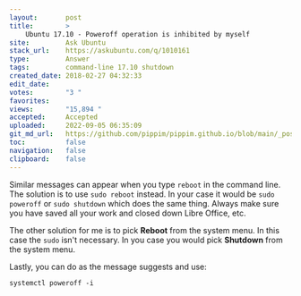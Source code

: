 ```yaml
---
layout:       post
title:        >
    Ubuntu 17.10 - Poweroff operation is inhibited by myself
site:         Ask Ubuntu
stack_url:    https://askubuntu.com/q/1010161
type:         Answer
tags:         command-line 17.10 shutdown
created_date: 2018-02-27 04:32:33
edit_date:    
votes:        "3 "
favorites:    
views:        "15,894 "
accepted:     Accepted
uploaded:     2022-09-05 06:35:09
git_md_url:   https://github.com/pippim/pippim.github.io/blob/main/_posts/2018/2018-02-27-Ubuntu-17.10-Poweroff-operation-is-inhibited-by-myself.md
toc:          false
navigation:   false
clipboard:    false
---
```


Similar messages can appear when you type `reboot` in the command line. The solution is to use `sudo reboot` instead. In your case it would be `sudo poweroff` or `sudo shutdown` which does the same thing. Always make sure you have saved all your work and closed down Libre Office, etc.

The other solution for me is to pick **Reboot** from the system menu. In this case the `sudo` isn't necessary. In you case you would pick **Shutdown** from the system menu.

Lastly, you can do as the message suggests and use:

``` 
systemctl poweroff -i
```
